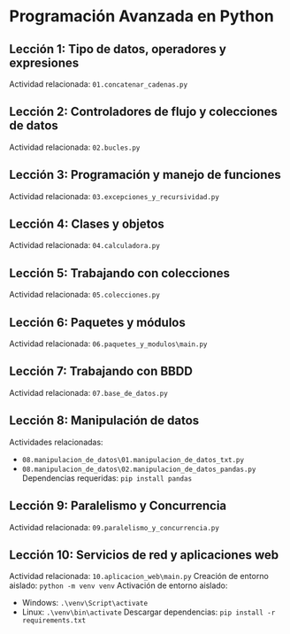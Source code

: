 # Programación Avanzada en Python
## Lección 1: Tipo de datos, operadores y expresiones
Actividad relacionada: `01.concatenar_cadenas.py`

## Lección 2: Controladores de flujo y colecciones de datos
Actividad relacionada: `02.bucles.py`

## Lección 3: Programación y manejo de funciones
Actividad relacionada: `03.excepciones_y_recursividad.py`

## Lección 4: Clases y objetos
Actividad relacionada: `04.calculadora.py`

## Lección 5: Trabajando con colecciones
Actividad relacionada: `05.colecciones.py`

## Lección 6: Paquetes y módulos
Actividad relacionada: `06.paquetes_y_modulos\main.py`

## Lección 7: Trabajando con BBDD
Actividad relacionada: `07.base_de_datos.py`

## Lección 8: Manipulación de datos
Actividades relacionadas: 
* `08.manipulacion_de_datos\01.manipulacion_de_datos_txt.py`
* `08.manipulacion_de_datos\02.manipulacion_de_datos_pandas.py`
Dependencias requeridas: `pip install pandas`

## Lección 9: Paralelismo y Concurrencia
Actividad relacionada: `09.paralelismo_y_concurrencia.py`

## Lección 10: Servicios de red y aplicaciones web
Actividad relacionada: `10.aplicacion_web\main.py`
Creación de entorno aislado: `python -m venv venv`
Activación de entorno aislado: 
* Windows: `.\venv\Script\activate`
* Linux: `.\venv\bin\activate`
Descargar dependencias: `pip install -r requirements.txt`
